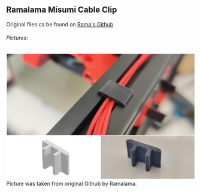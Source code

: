 ## Ramalama Misumi Cable Clip

Original files ca be found on [Rama's Github](https://github.com/Ramalama2/Voron-2-Mods/tree/main/Misumi_Cable_Clip)

###### Pictures:
![](https://github.com/Eifel-Joe/Voron-2.4-300mm/blob/master/STL_CAD/STLs/Mods/Misumi_Cable_Clip/Pic-Index.jpg)
Picture was taken from original Github by Ramalama.

